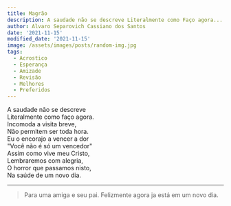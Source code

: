 ```yaml
---
title: Magrão
description: A saudade não se descreve Literalmente como Faço agora...
author: Alvaro Separovich Cassiano dos Santos
date: '2021-11-15'
modified_date: '2021-11-15'
image: /assets/images/posts/random-img.jpg
tags:
  - Acrostico
  - Esperança
  - Amizade
  - Revisão
  - Melhores
  - Preferidos
---   
```

A saudade não se descreve     
Literalmente como faço agora.     
Incomoda a visita breve,     
Não permitem ser toda hora.     
Eu o encorajo a vencer a dor     
"Você não é só um vencedor"     
Assim como vive meu Cristo,     
Lembraremos com alegria,     
O horror que passamos nisto,     
Na saúde de um novo dia.     
______

> Para uma amiga e seu pai. Felizmente agora ja está em um novo dia.  

